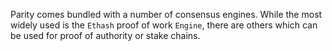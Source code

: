 Parity comes bundled with a number of consensus engines. While the most widely used is the `Ethash` proof of work `Engine`, there are others which can be used for proof of authority or stake chains.
